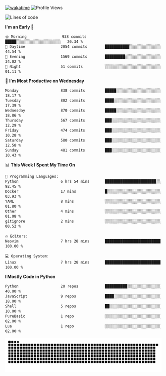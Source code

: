 [![wakatime](https://wakatime.com/badge/user/b920b284-3cde-4cd4-b72e-f7f22d050b16.svg)](https://wakatime.com/@b920b284-3cde-4cd4-b72e-f7f22d050b16)
![Profile Views](http://img.shields.io/badge/Profile%20Views-4586-blue)
<!--START_SECTION:waka-->
![Lines of code](https://img.shields.io/badge/From%20Hello%20World%20I%27ve%20Written-6.4%20million%20lines%20of%20code-blue)

**I'm an Early 🐤** 

```text
🌞 Morning                938 commits         █████░░░░░░░░░░░░░░░░░░░░   20.34 % 
🌆 Daytime                2054 commits        ███████████░░░░░░░░░░░░░░   44.54 % 
🌃 Evening                1569 commits        █████████░░░░░░░░░░░░░░░░   34.02 % 
🌙 Night                  51 commits          ░░░░░░░░░░░░░░░░░░░░░░░░░   01.11 % 
```
📅 **I'm Most Productive on Wednesday** 

```text
Monday                   838 commits         █████░░░░░░░░░░░░░░░░░░░░   18.17 % 
Tuesday                  802 commits         ████░░░░░░░░░░░░░░░░░░░░░   17.39 % 
Wednesday                870 commits         █████░░░░░░░░░░░░░░░░░░░░   18.86 % 
Thursday                 567 commits         ███░░░░░░░░░░░░░░░░░░░░░░   12.29 % 
Friday                   474 commits         ███░░░░░░░░░░░░░░░░░░░░░░   10.28 % 
Saturday                 580 commits         ███░░░░░░░░░░░░░░░░░░░░░░   12.58 % 
Sunday                   481 commits         ███░░░░░░░░░░░░░░░░░░░░░░   10.43 % 
```


📊 **This Week I Spent My Time On** 

```text
💬 Programming Languages: 
Python                   6 hrs 54 mins       ███████████████████████░░   92.45 % 
Docker                   17 mins             █░░░░░░░░░░░░░░░░░░░░░░░░   03.93 % 
YAML                     8 mins              ░░░░░░░░░░░░░░░░░░░░░░░░░   01.80 % 
Other                    4 mins              ░░░░░░░░░░░░░░░░░░░░░░░░░   01.08 % 
gitignore                2 mins              ░░░░░░░░░░░░░░░░░░░░░░░░░   00.52 % 

🔥 Editors: 
Neovim                   7 hrs 28 mins       █████████████████████████   100.00 % 

💻 Operating System: 
Linux                    7 hrs 28 mins       █████████████████████████   100.00 % 
```

**I Mostly Code in Python** 

```text
Python                   20 repos            ██████████░░░░░░░░░░░░░░░   40.00 % 
JavaScript               9 repos             ████░░░░░░░░░░░░░░░░░░░░░   18.00 % 
Shell                    5 repos             ██░░░░░░░░░░░░░░░░░░░░░░░   10.00 % 
PureBasic                1 repo              ░░░░░░░░░░░░░░░░░░░░░░░░░   02.00 % 
Lua                      1 repo              ░░░░░░░░░░░░░░░░░░░░░░░░░   02.00 % 
```




<!--END_SECTION:waka-->
![Snake animation](https://raw.githubusercontent.com/timmypidashev/timmypidashev/main/commits.svg)
